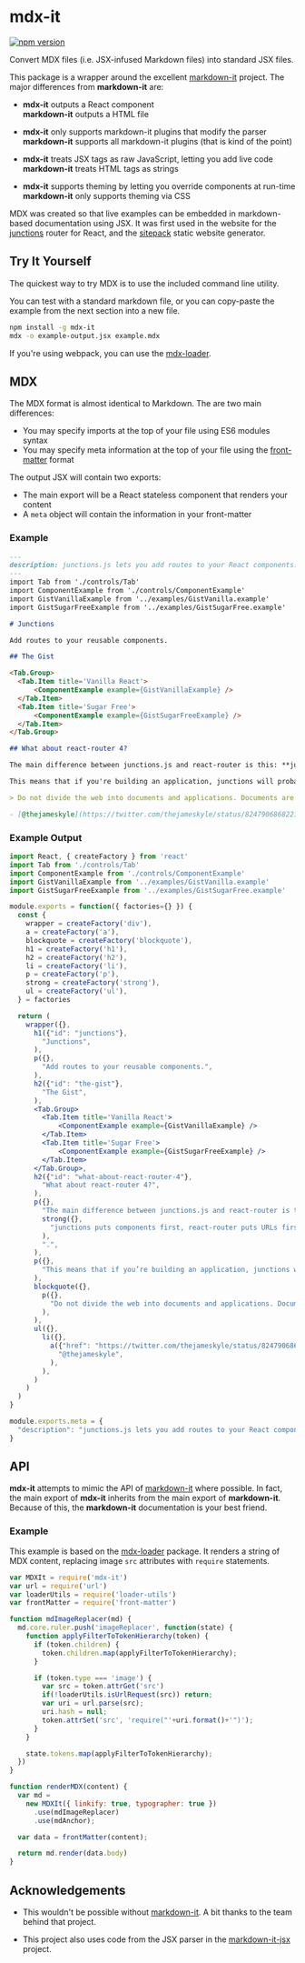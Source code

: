 mdx-it
======

[![npm version](https://img.shields.io/npm/v/mdx-it.svg)](https://www.npmjs.com/package/mdx-it)

Convert MDX files (i.e. JSX-infused Markdown files) into standard JSX files.

This package is a wrapper around the excellent [markdown-it](https://github.com/markdown-it/markdown-it) project. The major differences from __markdown-it__ are:

- __mdx-it__ outputs a React component<br />
  __markdown-it__ outputs a HTML file

- __mdx-it__ only supports markdown-it plugins that modify the parser<br />
  __markdown-it__ supports all markdown-it plugins (that is kind of the point)

- __mdx-it__ treats JSX tags as raw JavaScript, letting you add live code<br />
  __markdown-it__ treats HTML tags as strings

- __mdx-it__ supports theming by letting you override components at run-time<br />
  __markdown-it__ only supports theming via CSS

MDX was created so that live examples can be embedded in markdown-based documentation using JSX. It was first used in the website for the [junctions](github.com/jamesknelson/junctions) router for React, and the [sitepack](https://github.com/jamesknelson/sitepack) static website generator.

## Try It Yourself

The quickest way to try MDX is to use the included command line utility.

You can test with a standard markdown file, or you can copy-paste the example from the next section into a new file.

```bash
npm install -g mdx-it
mdx -o example-output.jsx example.mdx
```

If you're using webpack, you can use the [mdx-loader](https://github.com/jamesknelson/mdx-loader).

## MDX

The MDX format is almost identical to Markdown. The are two main differences:

- You may specify imports at the top of your file using ES6 modules syntax
- You may specify meta information at the top of your file using the [front-matter](https://jekyllrb.com/docs/frontmatter/) format

The output JSX will contain two exports:

- The main export will be a React stateless component that renders your content
- A `meta` object will contain the information in your front-matter

### Example

```markdown
---
description: junctions.js lets you add routes to your React components.
---
import Tab from './controls/Tab'
import ComponentExample from './controls/ComponentExample'
import GistVanillaExample from '../examples/GistVanilla.example'
import GistSugarFreeExample from '../examples/GistSugarFree.example'

# Junctions

Add routes to your reusable components.

## The Gist

<Tab.Group>
  <Tab.Item title='Vanilla React'>
      <ComponentExample example={GistVanillaExample} />
  </Tab.Item>
  <Tab.Item title='Sugar Free'>
      <ComponentExample example={GistSugarFreeExample} />
  </Tab.Item>
</Tab.Group>

## What about react-router 4?

The main difference between junctions.js and react-router is this: **junctions puts components first, react-router puts URLs first**.

This means that if you're building an application, junctions will probably solve your problem better. And while some people are still building websites, most people are building applications.

> Do not divide the web into documents and applications. Documents are dead.

- [@thejameskyle](https://twitter.com/thejameskyle/status/824790686822129665)
```

### Example Output

```jsx
import React, { createFactory } from 'react'
import Tab from './controls/Tab'
import ComponentExample from './controls/ComponentExample'
import GistVanillaExample from '../examples/GistVanilla.example'
import GistSugarFreeExample from '../examples/GistSugarFree.example'

module.exports = function({ factories={} }) {
  const {
    wrapper = createFactory('div'),
    a = createFactory('a'),
    blockquote = createFactory('blockquote'),
    h1 = createFactory('h1'),
    h2 = createFactory('h2'),
    li = createFactory('li'),
    p = createFactory('p'),
    strong = createFactory('strong'),
    ul = createFactory('ul'),
  } = factories

  return (
    wrapper({},
      h1({"id": "junctions"},
        "Junctions",
      ),
      p({},
        "Add routes to your reusable components.",
      ),
      h2({"id": "the-gist"},
        "The Gist",
      ),
      <Tab.Group>
        <Tab.Item title='Vanilla React'>
            <ComponentExample example={GistVanillaExample} />
        </Tab.Item>
        <Tab.Item title='Sugar Free'>
            <ComponentExample example={GistSugarFreeExample} />
        </Tab.Item>
      </Tab.Group>,
      h2({"id": "what-about-react-router-4"},
        "What about react-router 4?",
      ),
      p({},
        "The main difference between junctions.js and react-router is this: ",
        strong({},
          "junctions puts components first, react-router puts URLs first",
        ),
        ".",
      ),
      p({},
        "This means that if you’re building an application, junctions will probably solve your problem better. And while some people are still building websites, most people are building applications.",
      ),
      blockquote({},
        p({},
          "Do not divide the web into documents and applications. Documents are dead.",
        ),
      ),
      ul({},
        li({},
          a({"href": "https://twitter.com/thejameskyle/status/824790686822129665"},
            "@thejameskyle",
          ),
        ),
      )
    )
  )
}

module.exports.meta = {
  "description": "junctions.js lets you add routes to your React components."
}
```

## API

__mdx-it__ attempts to mimic the API of [markdown-it](https://github.com/markdown-it/markdown-it) where possible. In fact, the main export of __mdx-it__ inherits from the main export of __markdown-it__. Because of this, the __markdown-it__ documentation is your best friend.

### Example

This example is based on the [mdx-loader](https://github.com/jamesknelson/mdx-loader) package. It renders a string of MDX content, replacing image `src` attributes with `require` statements.

```js
var MDXIt = require('mdx-it')
var url = require('url')
var loaderUtils = require('loader-utils')
var frontMatter = require('front-matter')

function mdImageReplacer(md) {
  md.core.ruler.push('imageReplacer', function(state) {
    function applyFilterToTokenHierarchy(token) {
      if (token.children) {
        token.children.map(applyFilterToTokenHierarchy);
      }

      if (token.type === 'image') {
        var src = token.attrGet('src')
        if(!loaderUtils.isUrlRequest(src)) return;
        var uri = url.parse(src);
        uri.hash = null;
        token.attrSet('src', 'require("'+uri.format()+'")');
      }
    }

    state.tokens.map(applyFilterToTokenHierarchy);
  })
}

function renderMDX(content) {
  var md =
    new MDXIt({ linkify: true, typographer: true })
      .use(mdImageReplacer)
      .use(mdAnchor);

  var data = frontMatter(content);

  return md.render(data.body)
}
```

## Acknowledgements

- This wouldn't be possible without [markdown-it](https://github.com/markdown-it/markdown-it). A bit thanks to the team behind that project.

- This project also uses code from the JSX parser in the [markdown-it-jsx](https://www.npmjs.com/package/markdown-it-jsx) project.

